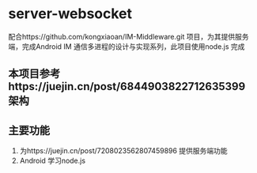 # server-websocket
配合https://github.com/kongxiaoan/IM-Middleware.git 项目，为其提供服务端，完成Android IM 通信多进程的设计与实现系列，此项目使用node.js 完成

## 本项目参考https://juejin.cn/post/6844903822712635399 架构

## 主要功能

1. 为https://juejin.cn/post/7208023562807459896 提供服务端功能
2. Android 学习node.js 